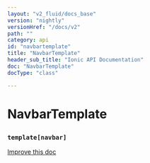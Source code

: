 ```yaml
---
layout: "v2_fluid/docs_base"
version: "nightly"
versionHref: "/docs/v2"
path: ""
category: api
id: "navbartemplate"
title: "NavbarTemplate"
header_sub_title: "Ionic API Documentation"
doc: "NavbarTemplate"
docType: "class"

---
```










<h1 class="api-title">
<a class="anchor" name="navbar-template" href="#navbar-template"></a>

NavbarTemplate
<h3><code>template[navbar]</code></h3>






</h1>

<a class="improve-v2-docs" href="http://github.com/driftyco/ionic/edit/master//src/components/navbar/navbar.ts#L223">
Improve this doc
</a>











<!-- @usage tag -->


<!-- @property tags -->



<!-- instance methods on the class -->


<!-- related link --><!-- end content block -->


<!-- end body block -->

